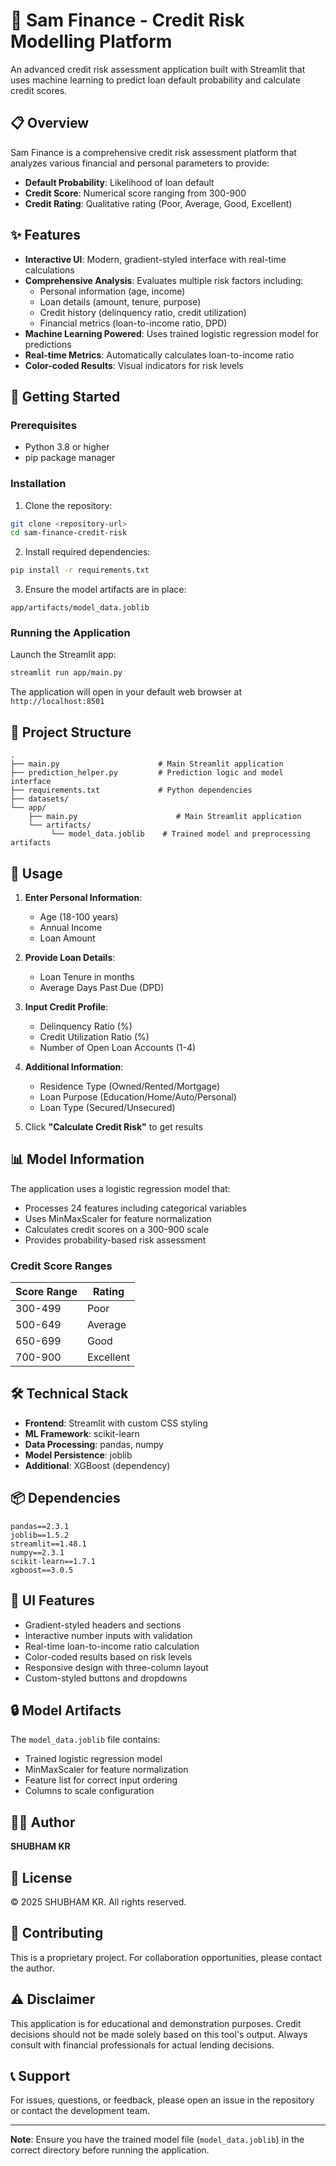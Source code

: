 # 🏦 Sam Finance - Credit Risk Modelling Platform

An advanced credit risk assessment application built with Streamlit that uses machine learning to predict loan default probability and calculate credit scores.

## 📋 Overview

Sam Finance is a comprehensive credit risk assessment platform that analyzes various financial and personal parameters to provide:
- **Default Probability**: Likelihood of loan default
- **Credit Score**: Numerical score ranging from 300-900
- **Credit Rating**: Qualitative rating (Poor, Average, Good, Excellent)

## ✨ Features

- **Interactive UI**: Modern, gradient-styled interface with real-time calculations
- **Comprehensive Analysis**: Evaluates multiple risk factors including:
  - Personal information (age, income)
  - Loan details (amount, tenure, purpose)
  - Credit history (delinquency ratio, credit utilization)
  - Financial metrics (loan-to-income ratio, DPD)
- **Machine Learning Powered**: Uses trained logistic regression model for predictions
- **Real-time Metrics**: Automatically calculates loan-to-income ratio
- **Color-coded Results**: Visual indicators for risk levels

## 🚀 Getting Started

### Prerequisites

- Python 3.8 or higher
- pip package manager

### Installation

1. Clone the repository:
```bash
git clone <repository-url>
cd sam-finance-credit-risk
```

2. Install required dependencies:
```bash
pip install -r requirements.txt
```

3. Ensure the model artifacts are in place:
```
app/artifacts/model_data.joblib
```

### Running the Application

Launch the Streamlit app:
```bash
streamlit run app/main.py
```

The application will open in your default web browser at `http://localhost:8501`

## 📁 Project Structure

```
.
├── main.py                      # Main Streamlit application
├── prediction_helper.py         # Prediction logic and model interface
├── requirements.txt             # Python dependencies
├── datasets/
└── app/
    ├── main.py                      # Main Streamlit application
    └── artifacts/
         └── model_data.joblib    # Trained model and preprocessing artifacts
```

## 🔧 Usage

1. **Enter Personal Information**:
   - Age (18-100 years)
   - Annual Income
   - Loan Amount

2. **Provide Loan Details**:
   - Loan Tenure in months
   - Average Days Past Due (DPD)

3. **Input Credit Profile**:
   - Delinquency Ratio (%)
   - Credit Utilization Ratio (%)
   - Number of Open Loan Accounts (1-4)

4. **Additional Information**:
   - Residence Type (Owned/Rented/Mortgage)
   - Loan Purpose (Education/Home/Auto/Personal)
   - Loan Type (Secured/Unsecured)

5. Click **"Calculate Credit Risk"** to get results

## 📊 Model Information

The application uses a logistic regression model that:
- Processes 24 features including categorical variables
- Uses MinMaxScaler for feature normalization
- Calculates credit scores on a 300-900 scale
- Provides probability-based risk assessment

### Credit Score Ranges

| Score Range | Rating |
|-------------|--------|
| 300-499 | Poor |
| 500-649 | Average |
| 650-699 | Good |
| 700-900 | Excellent |

## 🛠️ Technical Stack

- **Frontend**: Streamlit with custom CSS styling
- **ML Framework**: scikit-learn
- **Data Processing**: pandas, numpy
- **Model Persistence**: joblib
- **Additional**: XGBoost (dependency)

## 📦 Dependencies

```
pandas==2.3.1
joblib==1.5.2
streamlit==1.48.1
numpy==2.3.1
scikit-learn==1.7.1
xgboost==3.0.5
```

## 🎨 UI Features

- Gradient-styled headers and sections
- Interactive number inputs with validation
- Real-time loan-to-income ratio calculation
- Color-coded results based on risk levels
- Responsive design with three-column layout
- Custom-styled buttons and dropdowns

## 🔒 Model Artifacts

The `model_data.joblib` file contains:
- Trained logistic regression model
- MinMaxScaler for feature normalization
- Feature list for correct input ordering
- Columns to scale configuration

## 👨‍💻 Author

**SHUBHAM KR**

## 📄 License

© 2025 SHUBHAM KR. All rights reserved.

## 🤝 Contributing

This is a proprietary project. For collaboration opportunities, please contact the author.

## ⚠️ Disclaimer

This application is for educational and demonstration purposes. Credit decisions should not be made solely based on this tool's output. Always consult with financial professionals for actual lending decisions.

## 📞 Support

For issues, questions, or feedback, please open an issue in the repository or contact the development team.

---

**Note**: Ensure you have the trained model file (`model_data.joblib`) in the correct directory before running the application.